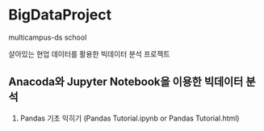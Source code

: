 # BigDataProject
multicampus-ds school

살아있는 현업 데이터를 활용한 빅데이터 분석 프로젝트

## Anacoda와 Jupyter Notebook을 이용한 빅데이터 분석 

1.  Pandas 기초 익히기 (Pandas Tutorial.ipynb or Pandas Tutorial.html)
